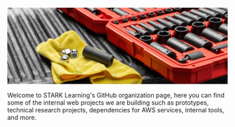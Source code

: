 ![cover](profile/cover.png)

Welcome to STARK Learning's GitHub organization page, here you can find some of the internal web projects we are building such as prototypes, technical research projects, dependencies for AWS services, internal tools, and more.

